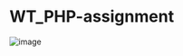# WT_PHP-assignment

![image](https://user-images.githubusercontent.com/60594941/125257482-1328df80-e31b-11eb-84b8-c37395655ca4.png)
